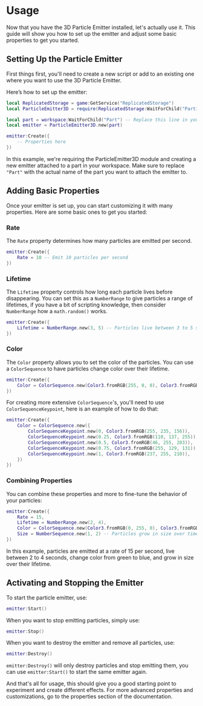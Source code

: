 # Usage

Now that you have the 3D Particle Emitter installed, let's actually use it. This guide will show you how to set up the emitter and adjust some basic properties to get you started. 

## **Setting Up the Particle Emitter**

First things first, you'll need to create a new script or add to an existing one where you want to use the 3D Particle Emitter.

Here’s how to set up the emitter:

```lua
local ReplicatedStorage = game:GetService("ReplicatedStorage")
local ParticleEmitter3D = require(ReplicatedStorage:WaitForChild("ParticleEmitter3D"))

local part = workspace:WaitForChild("Part") -- Replace this line in your game where you want the particles to emit from, this can be either an attachment or a basepart
local emitter = ParticleEmitter3D.new(part)

emitter:Create({
    -- Properties here
})
```

In this example, we're requiring the ParticleEmitter3D module and creating a new emitter attached to a part in your workspace. Make sure to replace `"Part"` with the actual name of the part you want to attach the emitter to.

## **Adding Basic Properties**

Once your emitter is set up, you can start customizing it with many properties. Here are some basic ones to get you started:

### **Rate**

The `Rate` property determines how many particles are emitted per second.

```lua
emitter:Create({
    Rate = 10 -- Emit 10 particles per second
})
```

### **Lifetime**

The `Lifetime` property controls how long each particle lives before disappearing. You can set this as a `NumberRange` to give particles a range of lifetimes, if you have a bit of scripting knowledge, then consider `NumberRange` how a `math.random()` works.

```lua
emitter:Create({
    Lifetime = NumberRange.new(3, 5) -- Particles live between 3 to 5 seconds
})
```

### **Color**

The `Color` property allows you to set the color of the particles. You can use a `ColorSequence` to have particles change color over their lifetime.

```lua
emitter:Create({
    Color = ColorSequence.new(Color3.fromRGB(255, 0, 0), Color3.fromRGB(255, 255, 0)) -- Particles transition from red to yellow
})
```

For creating more extensive `ColorSequence`'s, you'll need to use `ColorSequenceKeypoint`, here is an example of how to do that:
```lua
emitter:Create({
	Color = ColorSequence.new({
		ColorSequenceKeypoint.new(0, Color3.fromRGB(255, 235, 156)),
		ColorSequenceKeypoint.new(0.25, Color3.fromRGB(110, 137, 255)),
		ColorSequenceKeypoint.new(0.5, Color3.fromRGB(46, 255, 203)),
		ColorSequenceKeypoint.new(0.75, Color3.fromRGB(255, 129, 131)),
		ColorSequenceKeypoint.new(1, Color3.fromRGB(237, 255, 210)),
	})
})
```


### **Combining Properties**

You can combine these properties and more to fine-tune the behavior of your particles:

```lua
emitter:Create({
    Rate = 15,
    Lifetime = NumberRange.new(2, 4),
    Color = ColorSequence.new(Color3.fromRGB(0, 255, 0), Color3.fromRGB(0, 0, 255)),
    Size = NumberSequence.new(1, 2) -- Particles grow in size over time
})
```

In this example, particles are emitted at a rate of 15 per second, live between 2 to 4 seconds, change color from green to blue, and grow in size over their lifetime.

## **Activating and Stopping the Emitter**

To start the particle emitter, use:

```lua
emitter:Start()
```

When you want to stop emitting particles, simply use:

```lua
emitter:Stop()
```

When you want to destroy the emitter and remove all particles, use:

```lua
emitter:Destroy()
```

`emitter:Destroy()` will only destroy particles and stop emitting them, you can use `emitter:Start()` to start the same emitter again.

And that's all for usage, this should give you a good starting point to experiment and create different effects. For more advanced properties and customizations, go to the properties section of the documentation.